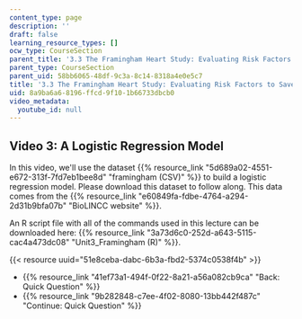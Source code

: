 ```yaml
---
content_type: page
description: ''
draft: false
learning_resource_types: []
ocw_type: CourseSection
parent_title: '3.3 The Framingham Heart Study: Evaluating Risk Factors to Save Lives '
parent_type: CourseSection
parent_uid: 58bb6065-48df-9c3a-8c14-8318a4e0e5c7
title: '3.3 The Framingham Heart Study: Evaluating Risk Factors to Save Lives'
uid: 8a9ba6a6-8196-ffcd-9f10-1b66733dbcb0
video_metadata:
  youtube_id: null
---
```

## Video 3: A Logistic Regression Model

In this video, we'll use the dataset {{% resource_link "5d689a02-4551-e672-313f-7fd7eb1bee8d" "framingham (CSV)" %}} to build a logistic regression model. Please download this dataset to follow along. This data comes from the {{% resource_link "e60849fa-fdbe-4764-a294-2d31b9bfa07b" "BioLINCC website" %}}.

An R script file with all of the commands used in this lecture can be downloaded here: {{% resource_link "3a73d6c0-252d-a643-5115-cac4a473dc08" "Unit3_Framingham (R)" %}}.

{{< resource uuid="51e8ceba-dabc-6b3a-fbd2-5374c0538f4b" >}}

- {{% resource_link "41ef73a1-494f-0f22-8a21-a56a082cb9ca" "Back: Quick Question" %}}
- {{% resource_link "9b282848-c7ee-4f02-8080-13bb442f487c" "Continue: Quick Question" %}}